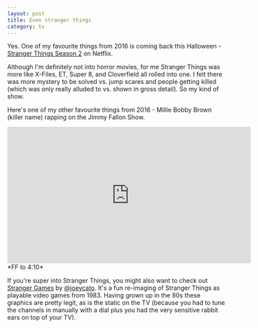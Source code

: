 ```yaml
---
layout: post
title: Even stranger things
category: tv
---
```


Yes. One of my favourite things from 2016 is coming back this Halloween - [Stranger Things Season 2](http://www.imdb.com/title/tt4574334/) on Netflix.

Although I'm definitely not into horror movies, for me Stranger Things was more like X-Files, ET, Super 8, and Cloverfield all rolled into one. I felt there was more mystery to be solved vs. jump scares and people getting killed (which was only really alluded to vs. shown in gross detail). So my kind of show.

Here's one of my other favourite things from 2016 - Millie Bobby Brown (killer name) rapping on the Jimmy Fallon Show.

<iframe width="560" height="315" src="https://www.youtube.com/embed/fbqiN9hHyJo?rel=0" frameborder="0" allowfullscreen></iframe>
*FF to 4:10*

If you're super into Stranger Things, you might also want to check out [Stranger Games](http://strangergames.gorch.com) by [@joeycato](http://twitter.com/joeycato). It's a fun re-imaging of Stranger Things as playable video games from 1983. Having grown up in the 80s these graphics are pretty legit, as is the static on the TV (because you had to tune the channels in  manually with a dial plus you had the very sensitive rabbit ears on top of your TV).
